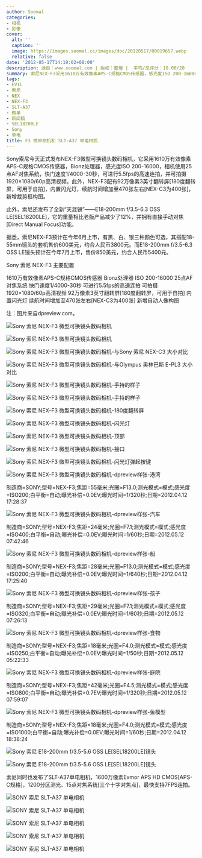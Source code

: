```yaml
---
author: Soomal
categories:
- 相机
- 影像
cover:
  alt: ''
  caption: ''
  image: https://images.soomal.cc/images/doc/20120517/00019657.webp
  relative: false
date: '2012-05-17T14:19:02+08:00'
description: 源自：www.soomal.com | 版权：整理 |  平均/总评分：10.00/20
summary: 索尼NEX-F3采用1610万有效像素APS-C规格CMOS传感器，感光度ISO 200-16000，使用25点AF对焦系统，快门速度1/4000-30秒，可进行5.5fps的高速连拍，并可拍摄1920×1080/60p高清视频。此外，NEX-F3配有92万像素3英寸翻转屏[180度翻转屏，可用于自拍]，内置闪光灯……
tags:
- EVIL
- 索尼
- NEX
- NEX-F3
- SLT-A37
- 微单
- 新闻稿
- SEL18200LE
- Sony
- 单电
title: F3 微单相机和 SLT-A37 单电相机
---
```


Sony索尼今天正式发布NEX-F3微型可换镜头数码相机，它采用1610万有效像素APS-C规格CMOS传感器，Bionz处理器，感光度ISO 200-16000，相机使用25点AF对焦系统，快门速度1/4000-30秒，可进行5.5fps的高速连拍，并可拍摄1920×1080/60p高清视频。此外，NEX-F3配有92万像素3英寸翻转屏[180度翻转屏，可用于自拍]，内置闪光灯，续航时间增加至470张左右[NEX-C3为400张]，新增裁剪框构图。



此外，索尼还发布了全新“天涯镜”――E18-200mm f/3.5-6.3 OSS LE[SEL18200LE]，它的重量相比老版产品减少了12%，并拥有直接手动对焦[Direct Manual Focus]功能。



据悉，索尼NEX-F3预计在今年6月上市，有黑、白、银三种颜色可选，其搭配18-55mm镜头的套机售价600美元，约合人民币3800元。而E18-200mm f/3.5-6.3 OSS LE镜头预计在今年7月上市，售价850美元，约合人民币5400元。



Sony 索尼 NEX-F3 主要配置



1610万有效像素APS-C规格CMOS传感器
Bionz处理器
ISO 200-16000
25点AF对焦系统
快门速度1/4000-30秒
可进行5.5fps的高速连拍
可拍摄1920×1080/60p高清视频
92万像素3英寸翻转屏[180度翻转屏，可用于自拍]
内置闪光灯
续航时间增加至470张左右[NEX-C3为400张]
新增自动人像构图



注：图片来自dpreview.com。



![Sony 索尼 NEX-F3 微型可换镜头数码相机](https://images.soomal.cc/images/doc/20120517/00019657.webp)



![Sony 索尼 NEX-F3 微型可换镜头数码相机](https://images.soomal.cc/images/doc/20120517/00019658.webp)



![Sony 索尼 NEX-F3 微型可换镜头数码相机-与Sony 索尼 NEX-C3 大小对比](https://images.soomal.cc/images/doc/20120517/00019659.webp)



![Sony 索尼 NEX-F3 微型可换镜头数码相机-与Olympus 奥林巴斯 E-PL3 大小对比](https://images.soomal.cc/images/doc/20120517/00019660.webp)



![Sony 索尼 NEX-F3 微型可换镜头数码相机-手持的样子](https://images.soomal.cc/images/doc/20120517/00019661.webp)



![Sony 索尼 NEX-F3 微型可换镜头数码相机-手持的样子](https://images.soomal.cc/images/doc/20120517/00019662.webp)



![Sony 索尼 NEX-F3 微型可换镜头数码相机-180度翻转屏](https://images.soomal.cc/images/doc/20120517/00019663.webp)



![Sony 索尼 NEX-F3 微型可换镜头数码相机-闪光灯](https://images.soomal.cc/images/doc/20120517/00019664.webp)



![Sony 索尼 NEX-F3 微型可换镜头数码相机-顶部](https://images.soomal.cc/images/doc/20120517/00019665.webp)



![Sony 索尼 NEX-F3 微型可换镜头数码相机-接口](https://images.soomal.cc/images/doc/20120517/00019666.webp)



![Sony 索尼 NEX-F3 微型可换镜头数码相机-闪光灯弹起按键](https://images.soomal.cc/images/doc/20120517/00019667.webp)



![Sony 索尼 NEX-F3 微型可换镜头数码相机-dpreview样张-港湾](https://images.soomal.cc/images/doc/20120517/00019668.webp)

制造商=SONY;型号=NEX-F3;焦距=55毫米;光圈=F13.0;测光模式=模式;感光度=ISO200;白平衡=自动;曝光补偿=0.0EV;曝光时间=1/320秒;日期=2012.04.12 17:28:37



![Sony 索尼 NEX-F3 微型可换镜头数码相机-dpreview样张-汽车](https://images.soomal.cc/images/doc/20120517/00019669.webp)

制造商=SONY;型号=NEX-F3;焦距=24毫米;光圈=F7.1;测光模式=模式;感光度=ISO400;白平衡=自动;曝光补偿=0.0EV;曝光时间=1/60秒;日期=2012.05.12 07:42:46



![Sony 索尼 NEX-F3 微型可换镜头数码相机-dpreview样张-船](https://images.soomal.cc/images/doc/20120517/00019670.webp)

制造商=SONY;型号=NEX-F3;焦距=28毫米;光圈=F13.0;测光模式=模式;感光度=ISO200;白平衡=自动;曝光补偿=0.0EV;曝光时间=1/640秒;日期=2012.04.12 17:25:40



![Sony 索尼 NEX-F3 微型可换镜头数码相机-dpreview样张-孩子](https://images.soomal.cc/images/doc/20120517/00019671.webp)

制造商=SONY;型号=NEX-F3;焦距=29毫米;光圈=F7.1;测光模式=模式;感光度=ISO320;白平衡=自动;曝光补偿=0.0EV;曝光时间=1/60秒;日期=2012.05.12 07:26:13



![Sony 索尼 NEX-F3 微型可换镜头数码相机-dpreview样张-食物](https://images.soomal.cc/images/doc/20120517/00019672.webp)

制造商=SONY;型号=NEX-F3;焦距=18毫米;光圈=F4.0;测光模式=模式;感光度=ISO250;白平衡=自动;曝光补偿=0.0EV;曝光时间=1/50秒;日期=2012.05.12 05:22:33



![Sony 索尼 NEX-F3 微型可换镜头数码相机-dpreview样张-庭院](https://images.soomal.cc/images/doc/20120517/00019673.webp)

制造商=SONY;型号=NEX-F3;焦距=42毫米;光圈=F4.5;测光模式=模式;感光度=ISO800;白平衡=自动;曝光补偿=0.7EV;曝光时间=1/320秒;日期=2012.05.12 07:59:07



![Sony 索尼 NEX-F3 微型可换镜头数码相机-dpreview样张-鱼模型](https://images.soomal.cc/images/doc/20120517/00019674.webp)

制造商=SONY;型号=NEX-F3;焦距=18毫米;光圈=F4.0;测光模式=模式;感光度=ISO1000;白平衡=自动;曝光补偿=0.0EV;曝光时间=1/60秒;日期=2012.04.12 18:38:24



![Sony 索尼 E18-200mm f/3.5-5.6 OSS LE[SEL18200LE]镜头](https://images.soomal.cc/images/doc/20120517/00019675.webp)



![Sony 索尼 E18-200mm f/3.5-5.6 OSS LE[SEL18200LE]镜头](https://images.soomal.cc/images/doc/20120517/00019676.webp)



索尼同时也发布了SLT-A37单电相机，1600万像素Exmor APS HD CMOS[APS-C规格]，1200分区测光、15点对焦系统[三个十字对焦点]，最快支持7FPS连拍。

![SONY 索尼 SLT-A37 单电相机](https://images.soomal.cc/images/doc/20120517/00019677.webp)




![SONY 索尼 SLT-A37 单电相机](https://images.soomal.cc/images/doc/20120517/00019678.webp)




![SONY 索尼 SLT-A37 单电相机](https://images.soomal.cc/images/doc/20120517/00019679.webp)




![SONY 索尼 SLT-A37 单电相机](https://images.soomal.cc/images/doc/20120517/00019680.webp)




![SONY 索尼 SLT-A37 单电相机](https://images.soomal.cc/images/doc/20120517/00019681.webp)